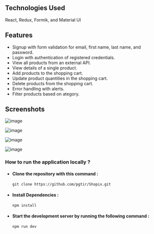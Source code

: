 
## Technologies Used 
React, Redux, Formik, and Material UI

## Features
- Signup with form validation for email, first name, last name, and password.
- Login with authentication of registered credentials.
- View all products from an external API.
- View details of a single product.
- Add products to the shopping cart.
- Update product quantities in the shopping cart.
- Delete products from the shopping cart.
- Error handling with alerts.
- Filter products based on ategory.

## Screenshots
![image](https://github.com/pgtir/Shopix/assets/87230033/79bb0051-e1e3-4088-9814-15f3351e5ccb)

![image](https://github.com/pgtir/Shopix/assets/87230033/d5a79f07-d9ee-4484-9efb-53ede06cb198)

![image](https://github.com/pgtir/Shopix/assets/87230033/14193403-2c93-4d25-976c-7b2c047c472d)

![image](https://github.com/pgtir/Shopix/assets/87230033/8e735550-9143-4e5e-ba5c-ae557f48703b)

### How to run the application locally ?
- ####  Clone the repository with this command : 
      git clone https://github.com/pgtir/Shopix.git

- ####  Install Dependencies : 
      npm install

- ####  Start the development server by running the following command : 
      npm run dev








